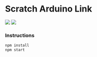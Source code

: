 # Scratch Arduino Link
![](https://img.shields.io/travis/com/OttawaSTEM/scratch-arduino-link?color=success) ![](https://img.shields.io/github/license/OttawaSTEM/scratch-arduino-link)

### Instructions
```bash
npm install
npm start
```
